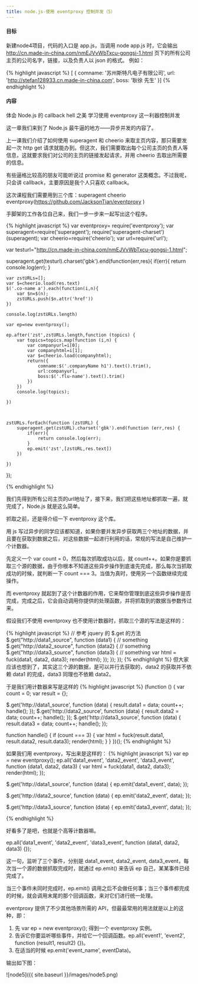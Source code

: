 ```yaml
---
title: node.js-使用 eventproxy 控制并发（5）
---
```


#### 目标
新建node4项目，代码的入口是 app.js，当调用 node app.js 时，它会输出 http://cn.made-in-china.com/nmEJVvWbTxcu-gongsi-1.html 页下的所有公司主页的公司名字，链接，以及负责人以 json 的格式。
例如：

{% highlight javascript %}
[ { comname: '苏州斯特凡电子有限公司',
    url: 'http://stefan128933.cn.made-in-china.com',
    boss: '耿徐 先生' }]
{% endhighlight %}

#### 内容
体会 Node.js 的 callback hell 之美
学习使用 eventproxy 这一利器控制并发

这一章我们来到了 Node.js 最牛逼的地方——异步并发的内容了。

上一课我们介绍了如何使用 superagent 和 cheerio 来取主页内容，那只需要发起一次 http get 请求就能办到。但这次，我们需要取出每个公司主页的负责人等信息，这就要求我们对公司的主页的链接发起请求，并用 cheerio 去取出所需要的信息。

有些逼格比较高的朋友可能听说过 promise 和 generator 这类概念。不过我呢，只会讲 callback，主要原因是我个人只喜欢 callback。

这次课程我们需要用到三个库：superagent cheerio eventproxy(https://github.com/JacksonTian/eventproxy )

手脚架的工作各位自己来，我们一步一步来一起写出这个程序。

{% highlight javascript %}
var eventproxy= require('eventproxy');
var superagent=require('superagent');
require('superagent-charset')(superagent);
var cheerio=require('cheerio');
var url=require('url');

var testurl="http://cn.made-in-china.com/nmEJVvWbTxcu-gongsi-1.html";

superagent.get(testurl).charset('gbk').end(function(err,res){
    if(err){
        return console.log(err);
    }

    var zstURLs=[];
    var $=cheerio.load(res.text)
    $('.co-name a').each(function(i,n){
        var $n=$(n);
        zstURLs.push($n.attr('href'))
    })

    console.log(zstURLs.length)

    var ep=new eventproxy();

    ep.after('zst',zstURLs.length,function (topics) {
        var topics=topics.map(function (i,n) {
            var companyurl=i[0];
            var companyhtml=i[1];
            var $=cheerio.load(companyhtml);
            return({
                comname:$('.companyName h1').text().trim(),
                url:companyurl,
                boss:$('.flu-name').text().trim()
            })
        })
        console.log(topics);

    })



    zstURLs.forEach(function (zstURL) {
        superagent.get(zstURL).charset('gbk').end(function (err,res) {
            if(err){
                return console.log(err);
            }
            ep.emit('zst',[zstURL,res.text])
        })

    })

});

{% endhighlight %}

我们先得到所有公司主页的url地址了，接下来，我们把这些地址都抓取一遍，就完成了，Node.js 就是这么简单。

抓取之前，还是得介绍一下 eventproxy 这个库。

用 js 写过异步的同学应该都知道，如果你要并发异步获取两三个地址的数据，并且要在获取到数据之后，对这些数据一起进行利用的话，常规的写法是自己维护一个计数器。

先定义一个 var count = 0，然后每次抓取成功以后，就 count++。如果你是要抓取三个源的数据，由于你根本不知道这些异步操作到底谁先完成，那么每次当抓取成功的时候，就判断一下 count === 3。当值为真时，使用另一个函数继续完成操作。

而 eventproxy 就起到了这个计数器的作用，它来帮你管理到底这些异步操作是否完成，完成之后，它会自动调用你提供的处理函数，并将抓取到的数据当参数传过来。

假设我们不使用 eventproxy 也不使用计数器时，抓取三个源的写法是这样的：

{% highlight javascript %}
// 参考 jquery 的 $.get 的方法
$.get("http://data1_source", function (data1) {
  // something
  $.get("http://data2_source", function (data2) {
    // something
    $.get("http://data3_source", function (data3) {
      // something
      var html = fuck(data1, data2, data3);
      render(html);
    });
  });
});
{% endhighlight %}
但大家应该也想到了，其实这三个源的数据，是可以并行去获取的，data2 的获取并不依赖 data1 的完成，data3 同理也不依赖 data2。

于是我们用计数器来写是这样的
{% highlight javascript %}
(function () {
  var count = 0;
  var result = {};

  $.get('http://data1_source', function (data) {
    result.data1 = data;
    count++;
    handle();
    });
  $.get('http://data2_source', function (data) {
    result.data2 = data;
    count++;
    handle();
    });
  $.get('http://data3_source', function (data) {
    result.data3 = data;
    count++;
    handle();
    });

  function handle() {
    if (count === 3) {
      var html = fuck(result.data1, result.data2, result.data3);
      render(html);
    }
  }
})();
{% endhighlight %}

如果我们用 eventproxy，写出来是这样的：
{% highlight javascript %}
var ep = new eventproxy();
ep.all('data1_event', 'data2_event', 'data3_event', function (data1, data2, data3) {
  var html = fuck(data1, data2, data3);
  render(html);
});

$.get('http://data1_source', function (data) {
  ep.emit('data1_event', data);
  });

$.get('http://data2_source', function (data) {
  ep.emit('data2_event', data);
  });

$.get('http://data3_source', function (data) {
  ep.emit('data3_event', data);
  });

{% endhighlight %}

好看多了是吧，也就是个高等计数器嘛。

ep.all('data1_event', 'data2_event', 'data3_event', function (data1, data2, data3) {});

这一句，监听了三个事件，分别是 data1_event, data2_event, data3_event，每次当一个源的数据抓取完成时，就通过 ep.emit() 来告诉 ep 自己，某某事件已经完成了。

当三个事件未同时完成时，ep.emit() 调用之后不会做任何事；当三个事件都完成的时候，就会调用末尾的那个回调函数，来对它们进行统一处理。

eventproxy 提供了不少其他场景所需的 API，但最最常用的用法就是以上的这种，即：

1. 先 var ep = new eventproxy(); 得到一个 eventproxy 实例。
1. 告诉它你要监听哪些事件，并给它一个回调函数。ep.all('event1', 'event2', function (result1, result2) {})。
1. 在适当的时候 ep.emit('event_name', eventData)。

输出如下图：

![node5]({{ site.baseurl }}/images/node5.png)

